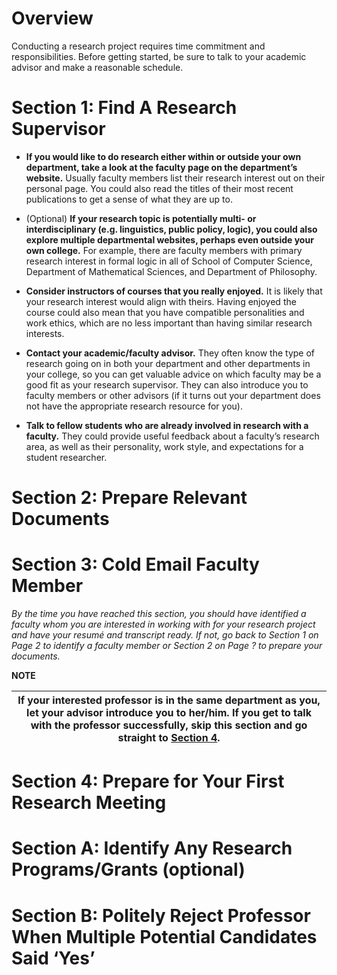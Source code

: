 # <a id="overview"></a> Overview

Conducting a research project requires time commitment and responsibilities. Before getting started, be sure to talk to your academic advisor and make a reasonable schedule. 

# <a id="section1"></a> Section 1: Find A Research Supervisor

* **If you would like to do research either within or outside your own department, take a look at the faculty page on the department’s website.** Usually faculty members list their research interest out on their personal page. You could also read the titles of their most recent publications to get a sense of what they are up to.

* (Optional) **If your research topic is potentially multi- or interdisciplinary (e.g. linguistics, public policy, logic), you could also explore multiple departmental websites, perhaps even outside your own college.** For example, there are faculty members with primary research interest in formal logic in all of School of Computer Science, Department of Mathematical Sciences, and Department of Philosophy.

* **Consider instructors of courses that you really enjoyed.** It is likely that your research interest would align with theirs. Having enjoyed the course could also mean that you have compatible personalities and work ethics, which are no less important than having similar research interests.

* **Contact your academic/faculty advisor.** They often know the type of research going on in both your department and other departments in your college, so you can get valuable advice on which faculty may be a good fit as your research supervisor. They can also introduce you to faculty members or other advisors (if it turns out your department does not have the appropriate research resource for you).

* **Talk to fellow students who are already involved in research with a faculty.** They could provide useful feedback about a faculty’s research area, as well as their personality, work style, and expectations for a student researcher.


# <a id="section2"></a> Section 2: Prepare Relevant Documents

# <a id="section3"></a> Section 3: Cold Email Faculty Member

_By the time you have reached this section, you should have identified a faculty whom you are interested in working with for your research project and have your resumé and transcript ready. If not, go back to Section 1 on Page 2 to identify a faculty member or Section 2 on Page ? to prepare your documents._


**NOTE**

|If your interested professor is in the same department as you, let your advisor introduce you to her/him. If you get to talk with the professor successfully, skip this section and go straight to [Section 4](#section4).|
|---|


# <a id="section4"></a> Section 4: Prepare for Your First Research Meeting

# <a id="sectionA"></a> Section A: Identify Any Research Programs/Grants (optional)

# <a id="sectionB"></a> Section B: Politely Reject Professor When Multiple Potential Candidates Said ‘Yes’


